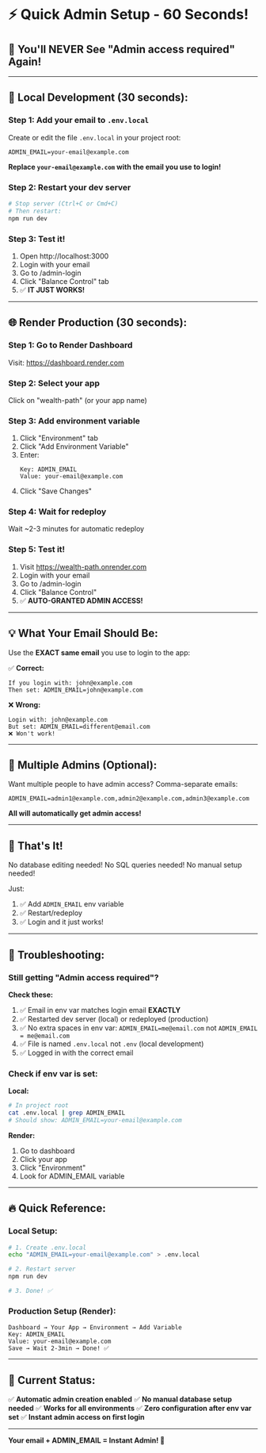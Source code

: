 # ⚡ Quick Admin Setup - 60 Seconds!

## 🎯 **You'll NEVER See "Admin access required" Again!**

---

## 🚀 **Local Development (30 seconds):**

### **Step 1:** Add your email to `.env.local`

Create or edit the file `.env.local` in your project root:

```env
ADMIN_EMAIL=your-email@example.com
```

**Replace `your-email@example.com` with the email you use to login!**

### **Step 2:** Restart your dev server

```bash
# Stop server (Ctrl+C or Cmd+C)
# Then restart:
npm run dev
```

### **Step 3:** Test it!

1. Open http://localhost:3000
2. Login with your email
3. Go to /admin-login
4. Click "Balance Control" tab
5. ✅ **IT JUST WORKS!**

---

## 🌐 **Render Production (30 seconds):**

### **Step 1:** Go to Render Dashboard

Visit: https://dashboard.render.com

### **Step 2:** Select your app

Click on "wealth-path" (or your app name)

### **Step 3:** Add environment variable

1. Click "Environment" tab
2. Click "Add Environment Variable"
3. Enter:
   ```
   Key: ADMIN_EMAIL
   Value: your-email@example.com
   ```
4. Click "Save Changes"

### **Step 4:** Wait for redeploy

Wait ~2-3 minutes for automatic redeploy

### **Step 5:** Test it!

1. Visit https://wealth-path.onrender.com
2. Login with your email
3. Go to /admin-login
4. Click "Balance Control"
5. ✅ **AUTO-GRANTED ADMIN ACCESS!**

---

## 💡 **What Your Email Should Be:**

Use the **EXACT same email** you use to login to the app:

✅ **Correct:**
```
If you login with: john@example.com
Then set: ADMIN_EMAIL=john@example.com
```

❌ **Wrong:**
```
Login with: john@example.com
But set: ADMIN_EMAIL=different@email.com
❌ Won't work!
```

---

## 👥 **Multiple Admins (Optional):**

Want multiple people to have admin access? Comma-separate emails:

```env
ADMIN_EMAIL=admin1@example.com,admin2@example.com,admin3@example.com
```

**All will automatically get admin access!**

---

## 🎉 **That's It!**

No database editing needed!
No SQL queries needed!
No manual setup needed!

Just:
1. ✅ Add `ADMIN_EMAIL` env variable
2. ✅ Restart/redeploy
3. ✅ Login and it just works!

---

## 🐛 **Troubleshooting:**

### **Still getting "Admin access required"?**

**Check these:**

1. ✅ Email in env var matches login email **EXACTLY**
2. ✅ Restarted dev server (local) or redeployed (production)
3. ✅ No extra spaces in env var: `ADMIN_EMAIL=me@email.com` not `ADMIN_EMAIL = me@email.com`
4. ✅ File is named `.env.local` not `.env` (local development)
5. ✅ Logged in with the correct email

### **Check if env var is set:**

**Local:**
```bash
# In project root
cat .env.local | grep ADMIN_EMAIL
# Should show: ADMIN_EMAIL=your-email@example.com
```

**Render:**
1. Go to dashboard
2. Click your app
3. Click "Environment"
4. Look for ADMIN_EMAIL variable

---

## 🔥 **Quick Reference:**

### **Local Setup:**
```bash
# 1. Create .env.local
echo "ADMIN_EMAIL=your-email@example.com" > .env.local

# 2. Restart server
npm run dev

# 3. Done! ✅
```

### **Production Setup (Render):**
```
Dashboard → Your App → Environment → Add Variable
Key: ADMIN_EMAIL
Value: your-email@example.com
Save → Wait 2-3min → Done! ✅
```

---

## 📝 **Current Status:**

✅ **Automatic admin creation enabled**
✅ **No manual database setup needed**
✅ **Works for all environments**
✅ **Zero configuration after env var set**
✅ **Instant admin access on first login**

---

**Your email + ADMIN_EMAIL = Instant Admin! 🎉**

